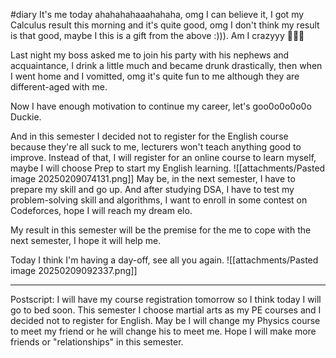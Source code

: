 #diary
It's me today ahahahahaaahahaha, omg I can believe it, I got my Calculus result this morning and it's quite good, omg I don't think my result is that good, maybe I this is a gift from the above :))). Am I crazyyy 🎉🎉🎉

Last night my boss asked me to join his party with his nephews and acquaintance, I drink a little much and became drunk drastically, then when I went home and I vomitted, omg it's quite fun to me although they are different-aged with me. 

Now I have enough motivation to continue my career, let's goo0o0o0o0o Duckie.

And in this semester I decided not to register for the English course because they're all suck to me, lecturers won't teach anything good to improve. Instead of that, I will register for an online course to learn myself, maybe I will choose Prep to start my English learning.
![[attachments/Pasted image 20250209074131.png]]
May be, in the next semester, I have to prepare my skill and go up. And after studying DSA, I have to test my problem-solving skill and algorithms, I want to enroll in some contest on Codeforces, hope I will reach my dream elo.

My result in this semester will be the premise for the me to cope with the next semester, I hope it will help me.

Today I think I'm having a day-off, see all you again.
![[attachments/Pasted image 20250209092337.png]]
**************************************************************************
Postscript: I will have my course registration tomorrow so I think today I will go to bed soon. This semester I choose martial arts as my PE courses and I decided not to register for English. May be I will change my Physics course to meet my friend or he will change his to meet me. Hope I will make more friends or "relationships" in this semester. 



